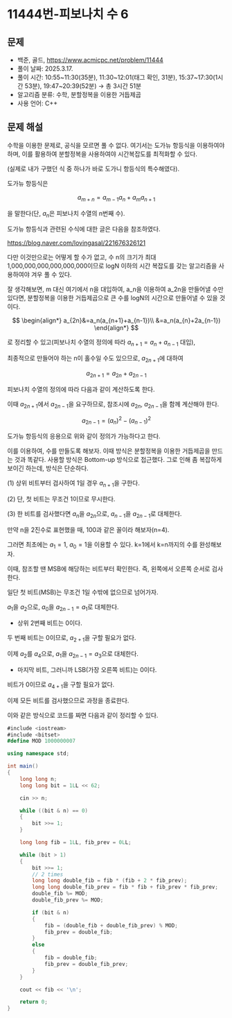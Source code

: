# 11444번-피보나치 수 6

## 문제

- 백준, 골드, https://www.acmicpc.net/problem/11444
- 풀이 날짜: 2025.3.17.
- 풀이 시간: 10:55~11:30(35분), 11:30~12:01(태그 확인, 31분), 15:37~17:30(1시간 53분), 19:47~20:39(52분) → 총 3시간 51분
- 알고리즘 분류: 수학, 분할정복을 이용한 거듭제곱
- 사용 언어: C++

## 문제 해설

수학을 이용한 문제로, 공식을 모르면 풀 수 없다. 여기서는 도가뉴 항등식을 이용하여야 하며, 이를 활용하여 분할정복을 사용하여야 시간복잡도를 최적화할 수 있다.

(실제로 내가 구했던 식 중 하나가 바로 도가니 항등식의 특수해였다).

도가뉴 항등식은

$$
a_{m+n}=a_{m-1}a_n+a_m a_{n+1}
$$

을 말한다(단, $a_n$은 피보나치 수열의 n번째 수).

도가뉴 항등식과 관련된 수식에 대한 글은 다음을 참조하였다.

https://blog.naver.com/lovingasal/221676326121

다만 이것만으로는 어떻게 할 수가 없고, 수 n의 크기가 최대 1,000,000,000,000,000,000이므로 logN 이하의 시간 복잡도를 갖는 알고리즘을 사용하여야 겨우 풀 수 있다.

잘 생각해보면, m 대신 여기에서 n을 대입하여, a_n을 이용하여 a_2n을 만들어낼 수만 있다면, 분할정복을 이용한 거듭제곱으로 큰 수를 logN의 시간으로 만들어낼 수 있을 것이다.

$$
\begin{align*}
a_{2n}&=a_n(a_{n+1}+a_{n-1})\\
&=a_n(a_{n}+2a_{n-1})
\end{align*}
$$

로 정리할 수 있고(피보나치 수열의 정의에 따라 $a_{n+1}=a_n+a_{n-1}$ 대입),

최종적으로 만들어야 하는 n이 홀수일 수도 있으므로, $a_{2n+1}$에 대하여

$$
a_{2n+1}=a_{2n}+a_{2n-1}
$$

피보나치 수열의 정의에 따라 다음과 같이 계산하도록 한다.

이때 $a_{2n+1}$에서 $a_{2n-1}$을 요구하므로, 참조시에 $a_{2n}$, $a_{2n-1}$을 함께 계산해야 한다.

$$
a_{2n-1}=(a_{n})^2-(a_{n-1})^2
$$

도가뉴 항등식의 응용으로 위와 같이 정의가 가능하다고 한다.

이를 이용하여, 수를 만들도록 해보자. 이때 방식은 분할정복을 이용한 거듭제곱을 만드는 것과 똑같다. 사용할 방식은 Bottom-up 방식으로 접근했다. 그로 인해 좀 복잡하게 보이긴 하는데, 방식은 단순하다.

(1) 상위 비트부터 검사하여 1일 경우 $a_{n+1}$을 구한다.

(2) 단, 첫 비트는 무조건 1이므로 무시한다.

(3) 한 비트를 검사했다면 $a_n$을 $a_{2n}$으로, $a_{n-1}$을 $a_{2n-1}$로 대체한다.

만약 n을 2진수로 표현했을 때, 100과 같은 꼴이라 해보자(n=4).

그러면 최초에는 $a_1=1$, $a_0=1$을 이용할 수 있다. k=1에서 k=n까지의 수를 완성해보자.

이때, 참조할 땐 MSB에 해당하는 비트부터 확인한다. 즉, 왼쪽에서 오른쪽 순서로 검사한다.

일단 첫 비트(MSB)는 무조건 1일 수밖에 없으므로 넘어가자.

$a_1$을 $a_{2}$으로, $a_{0}$을 $a_{2n-1}=a_{1}$로 대체한다.

- 상위 2번째 비트는 0이다.

두 번째 비트는 0이므로, $a_{2+1}$을 구할 필요가 없다.

이제 $a_2$를 $a_{4}$으로, $a_{1}$을 $a_{2n-1}=a_{3}$으로 대체한다.

- 마지막 비트, 그러니까 LSB(가장 오른쪽 비트)는 0이다.

비트가 0이므로 $a_{4+1}$을 구할 필요가 없다.

이제 모든 비트를 검사했으므로 과정을 종료한다.

이와 같은 방식으로 코드를 짜면 다음과 같이 정리할 수 있다.

```csharp
#include <iostream>
#include <bitset>
#define MOD 1000000007

using namespace std;

int main()
{
    long long n;
    long long bit = 1LL << 62;

    cin >> n;

    while ((bit & n) == 0)
    {
        bit >>= 1;
    }

    long long fib = 1LL, fib_prev = 0LL;

    while (bit > 1)
    {
        bit >>= 1;
        // 2 times
        long long double_fib = fib * (fib + 2 * fib_prev);
        long long double_fib_prev = fib * fib + fib_prev * fib_prev;
        double_fib %= MOD;
        double_fib_prev %= MOD;

        if (bit & n)
        {
            fib = (double_fib + double_fib_prev) % MOD;
            fib_prev = double_fib;
        }
        else
        {
            fib = double_fib;
            fib_prev = double_fib_prev;
        }
    }

    cout << fib << '\n';

    return 0;
}
```

